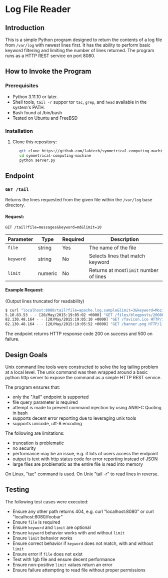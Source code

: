 # Log File Reader

## Introduction

This is a simple Python program designed to return the contents of a log file from `/var/log` with newest lines first. It has the ability to perform basic keyword filtering and limiting the number of lines returned. The program runs as a HTTP REST service on port 8080.

## How to Invoke the Program

### Prerequisites
- Python 3.11.10 or later.
- Shell tools, `tail -r` suppor tor `tac`, `grep`, and `head` available in the system's PATH.
- Bash found at /bin/bash
- Tested on Ubuntu and FreeBSD

### Installation
1. Clone this repository:
   ```bash
      git clone https://github.com/laktech/symmetrical-computing-machine.git
      cd symmetrical-computing-machine
	  python server.py
   ```

## Endpoint

### `GET /tail`
Returns the lines requested from the given file within the `/var/log` base directory.

#### **Request:**

```http
GET /tail?file=messages&keyword=md&limit=10
```

| Parameter | Type    | Required | Description                            |
|-----------|---------|----------|----------------------------------------|
| `file`    | string  | Yes      | The name of the file                   |
| `keyword` | string  | No       | Selects lines that match keyword       |
| `limit`   | numeric | No       | Returns at most`limit` number of lines |

#### **Example Request:**

(Output lines truncated for readability)

```bash
$ curl "localhost:8080/tail?file=apache.log.sample&limit=3&keyword=Mozilla"
5.10.83.53 - - [20/May/2015:19:05:02 +0000] "GET /files/blogposts/20080310/?C=D;O=A HTTP/1.1" 200 980 "-" "Mozilla/5.0   ..."
82.130.48.164 - - [20/May/2015:19:05:10 +0000] "GET /favicon.ico HTTP/1.1" 200 3638 "-" "Mozilla/5.0 (X11; Linux x86_64) ..."
82.130.48.164 - - [20/May/2015:19:05:52 +0000] "GET /banner.png HTTP/1.1" 200 52315 "-" "Mozilla/5.0 (X11; Linux x86_64) ..."
```

The endpoint returns HTTP response code 200 on success and 500 on failure.

## Design Goals

Unix command line tools were constructed to solve the log tailing problem at a local level. The unix command was then wrapped around a basic python http server to expose the command as a simple HTTP REST service.

The program ensures that:

- only the "/tail" endpoint is supported
- file query parameter is required
- attempt is made to prevent command injection by using ANSI-C Quoting in bash
- supports decent error reporting due to leveraging unix tools
- supports unicode, utf-8 encoding

The following are limitations:

- truncation is problematic
- no security
- performance may be an issue, e.g. if lots of users access the endpoint
- output is text with http status code for error reporting instead of JSON
- large files are problematic as the entire file is read into memory

On Linux, "tac" command is used. On Unix "tail -r" to read lines in reverse.

## Testing

The following test cases were executed:

- Ensure any other path returns 404, e.g. curl "localhost:8080" or curl "localhost:8080/foobar"
- Ensure `file` is required
- Ensure `keyword` and `limit` are optional
- Ensure `keyword` behavior works with and without `limit`
- Ensure `limit` behavior works
- Ensure correct behavior if `keyword` does not match, with and without `limit`
- Ensure error if `file` does not exist
- Test with 1gb file and ensure decent performance
- Ensure non-positive `limit` values return an error
- Ensure failure attempting to read file without proper permissions



